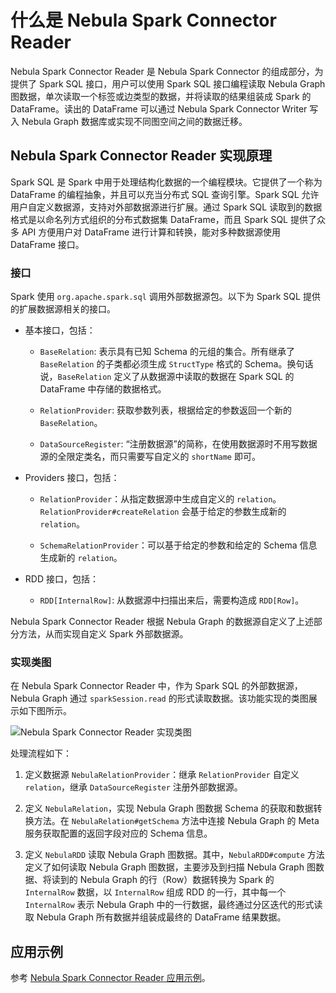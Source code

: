 # 什么是 Nebula Spark Connector Reader

Nebula Spark Connector Reader 是 Nebula Spark Connector 的组成部分，为提供了 Spark SQL 接口，用户可以使用 Spark SQL 接口编程读取 Nebula Graph 图数据，单次读取一个标签或边类型的数据，并将读取的结果组装成 Spark 的 DataFrame。读出的 DataFrame 可以通过 Nebula Spark Connector Writer 写入 Nebula Graph 数据库或实现不同图空间之间的数据迁移。

## Nebula Spark Connector Reader 实现原理

Spark SQL 是 Spark 中用于处理结构化数据的一个编程模块。它提供了一个称为 DataFrame 的编程抽象，并且可以充当分布式 SQL 查询引擎。Spark SQL 允许用户自定义数据源，支持对外部数据源进行扩展。通过 Spark SQL 读取到的数据格式是以命名列方式组织的分布式数据集 DataFrame，而且 Spark SQL 提供了众多 API 方便用户对 DataFrame 进行计算和转换，能对多种数据源使用 DataFrame 接口。

### 接口

Spark 使用 `org.apache.spark.sql` 调用外部数据源包。以下为 Spark SQL 提供的扩展数据源相关的接口。

- 基本接口，包括：

  - `BaseRelation`: 表示具有已知 Schema 的元组的集合。所有继承了 `BaseRelation` 的子类都必须生成 `StructType` 格式的 Schema。换句话说，`BaseRelation` 定义了从数据源中读取的数据在 Spark SQL 的 DataFrame 中存储的数据格式。

  - `RelationProvider`: 获取参数列表，根据给定的参数返回一个新的 `BaseRelation`。

  - `DataSourceRegister`: “注册数据源”的简称，在使用数据源时不用写数据源的全限定类名，而只需要写自定义的 `shortName` 即可。

- Providers 接口，包括：

  - `RelationProvider`：从指定数据源中生成自定义的 `relation`。`RelationProvider#createRelation` 会基于给定的参数生成新的 `relation`。

  - `SchemaRelationProvider`：可以基于给定的参数和给定的 Schema 信息生成新的 `relation`。

- RDD 接口，包括：

  - `RDD[InternalRow]`: 从数据源中扫描出来后，需要构造成 `RDD[Row]`。

Nebula Spark Connector Reader 根据 Nebula Graph 的数据源自定义了上述部分方法，从而实现自定义 Spark 外部数据源。

### 实现类图

在 Nebula Spark Connector Reader 中，作为 Spark SQL 的外部数据源，Nebula Graph 通过 `sparkSession.read` 的形式读取数据。该功能实现的类图展示如下图所示。

![Nebula Spark Connector Reader 实现类图](https://docs-cdn.nebula-graph.com.cn/nebula-java-tools-docs/sc-ug-001.png "Nebula Spark Connector Reader 实现类图")

处理流程如下：

1. 定义数据源 `NebulaRelationProvider`：继承 `RelationProvider` 自定义 `relation`，继承 `DataSourceRegister` 注册外部数据源。

2. 定义 `NebulaRelation`，实现 Nebula Graph 图数据 Schema 的获取和数据转换方法。在 `NebulaRelation#getSchema` 方法中连接 Nebula Graph 的 Meta 服务获取配置的返回字段对应的 Schema 信息。

3. 定义 `NebulaRDD` 读取 Nebula Graph 图数据。其中，`NebulaRDD#compute` 方法定义了如何读取 Nebula Graph 图数据，主要涉及到扫描 Nebula Graph 图数据、将读到的 Nebula Graph 的行（Row）数据转换为 Spark 的 `InternalRow` 数据，以 `InternalRow` 组成 RDD 的一行，其中每一个 `InternalRow` 表示 Nebula Graph 中的一行数据，最终通过分区迭代的形式读取 Nebula Graph 所有数据并组装成最终的 DataFrame 结果数据。

## 应用示例

参考 [Nebula Spark Connector Reader 应用示例](sc-ug-reader-example.md)。

